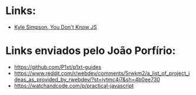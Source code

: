 # Links:

* [Kyle Simpson, You Don't Know JS](https://github.com/getify/You-Dont-Know-JS)

# Links enviados pelo João Porfírio:
* https://github.com/P1xt/p1xt-guides
* https://www.reddit.com/r/webdev/comments/5rwkm2/a_list_of_project_ideas_as_provided_by_rwebdev/?st=iytmc4j7&sh=4b0ee730
* https://watchandcode.com/p/practical-javascript